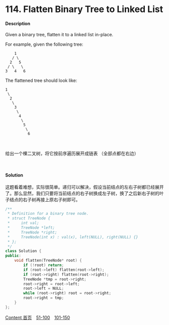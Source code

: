 # 114. Flatten Binary Tree to Linked List

#### Description

Given a binary tree, flatten it to a linked list in-place.

For example, given the following tree:

```
    1
   / \
  2   5
 / \   \
3   4   6
```

The flattened tree should look like:

```
1
 \
  2
   \
    3
     \
      4
       \
        5
         \
          6
```

<br>

给出一个棵二叉树，将它按前序遍历展开成链表 （全部点都在右边）

<br>



#### Solution

这题看着难想，实际很简单。递归可以解决，假设当前结点的左右子树都已经展开了。那么显然，我们只要将当前结点的右子树换成左子树，换了之后新右子树的叶子结点的右子树再接上原右子树即可。


```c++
/**
 * Definition for a binary tree node.
 * struct TreeNode {
 *     int val;
 *     TreeNode *left;
 *     TreeNode *right;
 *     TreeNode(int x) : val(x), left(NULL), right(NULL) {}
 * };
 */
class Solution {
public:
    void flatten(TreeNode* root) {
        if (!root) return;
        if (root->left) flatten(root->left);
        if (root->right) flatten(root->right);
        TreeNode *tmp = root->right;
        root->right = root->left;
        root->left = NULL;
        while (root->right) root = root->right;
        root->right = tmp;
    }
};
```



[Content   首页](../README.md)&emsp;[51-100](../51-100.md)&emsp;[101-150](../101-150.md)

